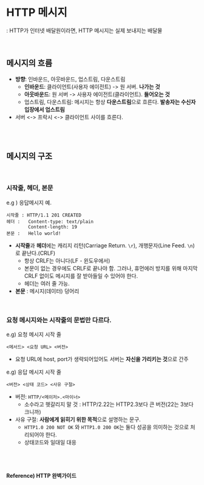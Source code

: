 # HTTP 메시지

: HTTP가 인터넷 배달원이라면, HTTP 메시지는 실제 보내지는 배달물

<br>

## 메시지의 흐름

* **방향**: 인바운드, 아웃바운드, 업스트림, 다운스트림
  * **인바운드**: 클라이언트(사용자 에이전트) -> 원 서버. **나가는 것**
  * **아웃바운드**: 원 서버 -> 사용자 에이전트(클라이언트). **들어오는 것**
  * 업스트림, 다운스트림: 메시지는 항상 **다운스트림**으로 흐른다. **발송자는 수신자 입장에서 업스트림**
* 서버 <-> 프락시 <-> 클라이언트 사이를 흐른다.

<br><br>

## 메시지의 구조

<br>

### **시작줄, 헤더, 본문**

e.g ) 응답메시지 예.

```Http
시작줄 : HTTP/1.1 201 CREATED
헤더 :   Content-type: text/plain
        Content-length: 19
본문 :   Hello world!
```

* **시작줄**과 **헤더**에는 캐리지 리턴(Carriage Return. `\r`), 개행문자(Line Feed. `\n`)로 끝난다.(CRLF)
  * 항상 CRLF는 아니다(LF - 윈도우에서)
  * 본문이 없는 경우에도 CRLF로 끝나야 함. 그러나, 휴먼에러 방지를 위해 마지막 CRLF 없이도 메시지를 잘 받아들일 수 있어야 한다.
  * 헤더는 여러 줄 가능.
* **본문** : 메시지(데이터) 덩어리

<br>

### 요청 메시지와는 **시작줄의 문법**만 다르다.

e.g) 요청 메시지 시작 줄

``` http
<메서드> <요청 URL> <버전>
```

* 요청 URL에 host, port가 생략되어있어도 서버는 **자신을 가리키는 것**으로 간주

e.g) 응답 메시지 시작 줄

```http
<버전> <상태 코드> <사유 구절>
```

* 버전: `HTTP/<메이저>.<마이너>`
  * 소수라고 헷갈리지 말 것 : HTTP/2.22는 HTTP2.3보다 큰 버전(22는 3보다 크니까)
* 사유 구절: **사람에게 읽히기 위한 목적**으로 설명하는 문구.
  * `HTTP1.0 200 NOT OK` 와 `HTTP1.0 200 OK`는 둘다 성공을 의미하는 것으로 처리되어야 한다.
  * 상태코드와 일대일 대응

<br><br>

#### Reference) HTTP 완벽가이드